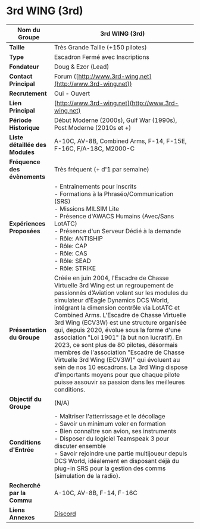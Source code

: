 # 3rd WING (3rd)

| **Nom du Groupe**       | 3rd WING (3rd)                     |
|-------------------------|-------------------------------------|
| **Taille**              | Très Grande Taille (+150 pilotes)  |
| **Type**                | Escadron Fermé avec Inscriptions   |
| **Fondateur**           | Doug & Ezor (Lead)                 |
| **Contact Principal**   | Forum ([http://www.3rd-wing.net](http://www.3rd-wing.net)) |
| **Recrutement**         | Oui - Ouvert                       |
| **Lien Principal**      | [http://www.3rd-wing.net](http://www.3rd-wing.net) |
| **Période Historique**  | Début Moderne (2000s), Gulf War (1990s), Post Moderne (2010s et +) |
| **Liste détaillée des Modules** | A-10C, AV-8B, Combined Arms, F-14, F-15E, F-16C, F/A-18C, M2000-C |
| **Fréquence des évènements** | Très fréquent (+ d'1 par semaine) |
| **Expériences Proposées** | - Entraînements pour Inscrits <br> - Formations à la Phraséo/Communication (SRS) <br> - Missions MILSIM Lite <br> - Présence d'AWACS Humains (Avec/Sans LotATC) <br> - Présence d'un Serveur Dédié à la demande <br> - Rôle: ANTISHIP <br> - Rôle: CAP <br> - Rôle: CAS <br> - Rôle: SEAD <br> - Rôle: STRIKE |
| **Présentation du Groupe** | Créée en juin 2004, l'Escadre de Chasse Virtuelle 3rd Wing est un regroupement de passionnés d’Aviation volant sur les modules du simulateur d’Eagle Dynamics DCS World, intégrant la dimension contrôle via LotATC et Combined Arms. L'Escadre de Chasse Virtuelle 3rd Wing (ECV3W) est une structure organisée qui, depuis 2020, évolue sous la forme d'une association "Loi 1901" (à but non lucratif). En 2023, ce sont plus de 80 pilotes, désormais membres de l'association "Escadre de Chasse Virtuelle 3rd Wing (ECV3W)" qui évoluent au sein de nos 10 escadrons. La 3rd Wing dispose d'importants moyens pour que chaque pilote puisse assouvir sa passion dans les meilleures conditions. |
| **Objectif du Groupe**  | (N/A)                               |
| **Conditions d'Entrée** | - Maîtriser l'atterrissage et le décollage <br> - Savoir un minimum voler en formation <br> - Bien connaître son avion, ses instruments <br> - Disposer du logiciel Teamspeak 3 pour discuter ensemble <br> - Savoir rejoindre une partie multijoueur depuis DCS World, idéalement en disposant déjà du plug-in SRS pour la gestion des comms (simulation de la radio). |
| **Recherché par la Commu** | A-10C, AV-8B, F-14, F-16C        |
| **Liens Annexes**       | [Discord](https://discord.gg/T2avaA5) |
